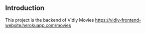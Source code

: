 ## Introduction

This project is the backend of Vidly Movies
https://vidly-frontend-website.herokuapp.com/movies
